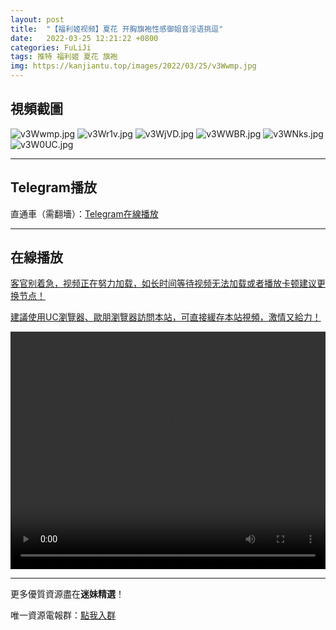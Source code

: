 ```yaml
---
layout: post
title:  "【福利姬视频】夏花 开胸旗袍性感御姐音淫语挑逗"
date:   2022-03-25 12:21:22 +0800
categories: FuLiJi
tags: 推特 福利姬 夏花 旗袍
img: https://kanjiantu.top/images/2022/03/25/v3Wwmp.jpg
---
```



## 視頻截圖

![v3Wwmp.jpg](https://kanjiantu.top/images/2022/03/25/v3Wwmp.jpg)
![v3Wr1v.jpg](https://kanjiantu.top/images/2022/03/25/v3Wr1v.jpg)
![v3WjVD.jpg](https://kanjiantu.top/images/2022/03/25/v3WjVD.jpg)
![v3WWBR.jpg](https://kanjiantu.top/images/2022/03/25/v3WWBR.jpg)
![v3WNks.jpg](https://kanjiantu.top/images/2022/03/25/v3WNks.jpg)
![v3W0UC.jpg](https://kanjiantu.top/images/2022/03/25/v3W0UC.jpg)

* * *
## Telegram播放

直通車（需翻墻）：[Telegram在線播放](https://t.me/mimeijingxuan/130)

* * *
## 在線播放
<u>客官别着急，视频正在努力加载，如长时间等待视频无法加载或者播放卡顿建议更换节点！</u>

<u>建議使用UC瀏覽器、歐朋瀏覽器訪問本站，可直接緩存本站視頻，激情又給力！</u>
<center><video src="https://cdn.publer.io/uploads/videos/623a0ec8db279708ef8f3893/25bf7aee14ff4801047396a4787cbfce.mp4" width="100%" height="380px" controls="controls"></video></center>


* * *
更多優質資源盡在**迷妹精選**！

唯一資源電報群：[點我入群](https://t.me/mimeijingxuan)


